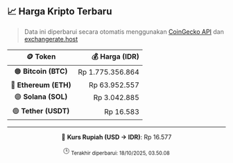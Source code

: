 

<!-- HARGA_KRIPTO -->
## 📈 Harga Kripto Terbaru

> Data ini diperbarui secara otomatis menggunakan [CoinGecko API](https://www.coingecko.com/) dan [exchangerate.host](https://exchangerate.host/)

<div align="center">

| 🪙 Token | 💰 Harga (IDR) |
|:------:|---------------:|
| 🟠 **Bitcoin (BTC)**   | Rp 1.775.356.864 |
| 🔵 **Ethereum (ETH)**  | Rp 63.952.557 |
| 🟣 **Solana (SOL)**    | Rp 3.042.885 |
| 🟢 **Tether (USDT)**   | Rp 16.583 |

---

💱 **Kurs Rupiah (USD → IDR)**: Rp 16.577

🕒 <sub>Terakhir diperbarui: 18/10/2025, 03.50.08</sub>

</div>
<!-- /HARGA_KRIPTO -->